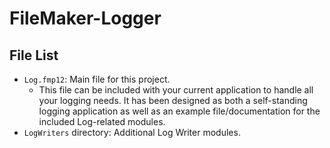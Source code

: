 # FileMaker-Logger

## File List

  - `Log.fmp12`: Main file for this project.
    -  This file can be included with your current application to handle all your logging needs. It has been designed as both a self-standing logging application as well as an example file/documentation for the included Log-related modules.
  - `LogWriters` directory: Additional Log Writer modules.
  
